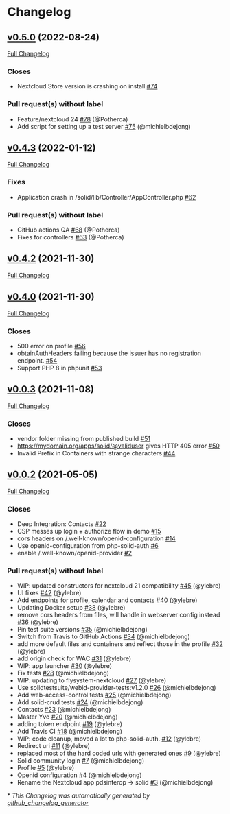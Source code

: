 # Changelog

## [v0.5.0](https://github.com/pdsinterop/solid-nextcloud/tree/v0.5.0) (2022-08-24)

[Full Changelog](https://github.com/pdsinterop/solid-nextcloud/compare/v0.4.3...v0.5.0)

### Closes

- Nextcloud Store version is crashing on install [\#74](https://github.com/pdsinterop/solid-nextcloud/issues/74)

### Pull request(s) without label

- Feature/nextcloud 24 [\#78](https://github.com/pdsinterop/solid-nextcloud/pull/78) (@Potherca)
- Add script for setting up a test server [\#75](https://github.com/pdsinterop/solid-nextcloud/pull/75) (@michielbdejong)

## [v0.4.3](https://github.com/pdsinterop/solid-nextcloud/tree/v0.4.3) (2022-01-12)

[Full Changelog](https://github.com/pdsinterop/solid-nextcloud/compare/v0.4.2...v0.4.3)

### Fixes

- Application crash in /solid/lib/Controller/AppController.php [\#62](https://github.com/pdsinterop/solid-nextcloud/issues/62)

### Pull request(s) without label

- GitHub actions QA [\#68](https://github.com/pdsinterop/solid-nextcloud/pull/68) (@Potherca)
- Fixes for controllers [\#63](https://github.com/pdsinterop/solid-nextcloud/pull/63) (@Potherca)

## [v0.4.2](https://github.com/pdsinterop/solid-nextcloud/tree/v0.4.2) (2021-11-30)

[Full Changelog](https://github.com/pdsinterop/solid-nextcloud/compare/v0.4.0...v0.4.2)

## [v0.4.0](https://github.com/pdsinterop/solid-nextcloud/tree/v0.4.0) (2021-11-30)

[Full Changelog](https://github.com/pdsinterop/solid-nextcloud/compare/v0.0.3...v0.4.0)

### Closes

- 500 error on profile [\#56](https://github.com/pdsinterop/solid-nextcloud/issues/56)
- obtainAuthHeaders failing because the issuer has no registration endpoint. [\#54](https://github.com/pdsinterop/solid-nextcloud/issues/54)
- Support PHP 8 in phpunit [\#53](https://github.com/pdsinterop/solid-nextcloud/issues/53)

## [v0.0.3](https://github.com/pdsinterop/solid-nextcloud/tree/v0.0.3) (2021-11-08)

[Full Changelog](https://github.com/pdsinterop/solid-nextcloud/compare/v0.0.2...v0.0.3)

### Closes

- vendor folder missing from published build [\#51](https://github.com/pdsinterop/solid-nextcloud/issues/51)
- https://mydomain.org/apps/solid/@validuser gives HTTP 405 error [\#50](https://github.com/pdsinterop/solid-nextcloud/issues/50)
- Invalid Prefix in Containers with strange characters [\#44](https://github.com/pdsinterop/solid-nextcloud/issues/44)

## [v0.0.2](https://github.com/pdsinterop/solid-nextcloud/tree/v0.0.2) (2021-05-05)

[Full Changelog](https://github.com/pdsinterop/solid-nextcloud/compare/12bcebec79763de0ce7ea0e7dd5aa92f1c102c4e...v0.0.2)

### Closes

- Deep Integration: Contacts [\#22](https://github.com/pdsinterop/solid-nextcloud/issues/22)
- CSP messes up login + authorize flow in demo [\#15](https://github.com/pdsinterop/solid-nextcloud/issues/15)
- cors headers on /.well-known/openid-configuration [\#14](https://github.com/pdsinterop/solid-nextcloud/issues/14)
- Use openid-configuration from php-solid-auth [\#6](https://github.com/pdsinterop/solid-nextcloud/issues/6)
- enable /.well-known/openid-provider [\#2](https://github.com/pdsinterop/solid-nextcloud/issues/2)

### Pull request(s) without label

- WIP: updated constructors for nextcloud 21 compatibility [\#45](https://github.com/pdsinterop/solid-nextcloud/pull/45) (@ylebre)
- UI fixes [\#42](https://github.com/pdsinterop/solid-nextcloud/pull/42) (@ylebre)
- Add endpoints for profile, calendar and contacts [\#40](https://github.com/pdsinterop/solid-nextcloud/pull/40) (@ylebre)
- Updating Docker setup [\#38](https://github.com/pdsinterop/solid-nextcloud/pull/38) (@ylebre)
- remove cors headers from files, will handle in webserver config instead [\#36](https://github.com/pdsinterop/solid-nextcloud/pull/36) (@ylebre)
- Pin test suite versions [\#35](https://github.com/pdsinterop/solid-nextcloud/pull/35) (@michielbdejong)
- Switch from Travis to GitHub Actions [\#34](https://github.com/pdsinterop/solid-nextcloud/pull/34) (@michielbdejong)
- add more default files and containers and reflect those in the profile [\#32](https://github.com/pdsinterop/solid-nextcloud/pull/32) (@ylebre)
- add origin check for WAC [\#31](https://github.com/pdsinterop/solid-nextcloud/pull/31) (@ylebre)
- WIP: app launcher [\#30](https://github.com/pdsinterop/solid-nextcloud/pull/30) (@ylebre)
- Fix tests [\#28](https://github.com/pdsinterop/solid-nextcloud/pull/28) (@michielbdejong)
- WIP: updating to flysystem-nextcloud [\#27](https://github.com/pdsinterop/solid-nextcloud/pull/27) (@ylebre)
- Use solidtestsuite/webid-provider-tests:v1.2.0 [\#26](https://github.com/pdsinterop/solid-nextcloud/pull/26) (@michielbdejong)
- Add web-access-control tests [\#25](https://github.com/pdsinterop/solid-nextcloud/pull/25) (@michielbdejong)
- Add solid-crud tests [\#24](https://github.com/pdsinterop/solid-nextcloud/pull/24) (@michielbdejong)
- Contacts [\#23](https://github.com/pdsinterop/solid-nextcloud/pull/23) (@michielbdejong)
- Master Yvo [\#20](https://github.com/pdsinterop/solid-nextcloud/pull/20) (@michielbdejong)
- adding token endpoint [\#19](https://github.com/pdsinterop/solid-nextcloud/pull/19) (@ylebre)
- Add Travis CI [\#18](https://github.com/pdsinterop/solid-nextcloud/pull/18) (@michielbdejong)
- WIP: code cleanup, moved a lot to php-solid-auth. [\#12](https://github.com/pdsinterop/solid-nextcloud/pull/12) (@ylebre)
- Redirect uri [\#11](https://github.com/pdsinterop/solid-nextcloud/pull/11) (@ylebre)
- replaced most of the hard coded urls with generated ones [\#9](https://github.com/pdsinterop/solid-nextcloud/pull/9) (@ylebre)
- Solid community login [\#7](https://github.com/pdsinterop/solid-nextcloud/pull/7) (@michielbdejong)
- Profile [\#5](https://github.com/pdsinterop/solid-nextcloud/pull/5) (@ylebre)
- Openid configuration [\#4](https://github.com/pdsinterop/solid-nextcloud/pull/4) (@michielbdejong)
- Rename the Nextcloud app pdsinterop -\> solid [\#3](https://github.com/pdsinterop/solid-nextcloud/pull/3) (@michielbdejong)



\* *This Changelog was automatically generated by [github_changelog_generator](https://github.com/github-changelog-generator/github-changelog-generator)*
